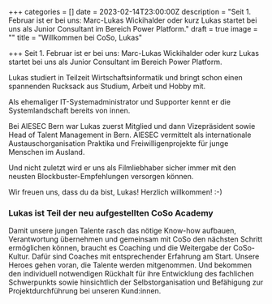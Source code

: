 +++
categories = []
date = 2023-02-14T23:00:00Z
description = "Seit 1. Februar ist er bei uns: Marc-Lukas Wickihalder oder kurz Lukas startet bei uns als Junior Consultant im Bereich Power Platform."
draft = true
image = ""
title = "Willkommen bei CoSo, Lukas"

+++
Seit 1. Februar ist er bei uns: Marc-Lukas Wickihalder oder kurz Lukas startet bei uns als Junior Consultant im Bereich Power Platform.

Lukas studiert in Teilzeit Wirtschaftsinformatik und bringt schon einen spannenden Rucksack aus Studium, Arbeit und Hobby mit.

Als ehemaliger IT-Systemadministrator und Supporter kennt er die Systemlandschaft bereits von innen.

Bei AIESEC Bern war Lukas zuerst Mitglied und dann Vizepräsident sowie Head of Talent Management in Bern. AIESEC vermittelt als internationale Austauschorganisation Praktika und Freiwilligenprojekte für junge Menschen im Ausland.

Und nicht zuletzt wird er uns als Filmliebhaber sicher immer mit den neusten Blockbuster-Empfehlungen versorgen können.

Wir freuen uns, dass du da bist, Lukas! Herzlich willkommen! :-)

### Lukas ist Teil der neu aufgestellten CoSo Academy

Damit unsere jungen Talente rasch das nötige Know-how aufbauen, Verantwortung übernehmen und gemeinsam mit CoSo den nächsten Schritt ermöglichen können, braucht es Coaching und die Weitergabe der CoSo-Kultur. Dafür sind Coaches mit entsprechender Erfahrung am Start. Unsere Heroes gehen voran, die Talente werden mitgenommen. Und bekommen den individuell notwendigen Rückhalt für ihre Entwicklung des fachlichen Schwerpunkts sowie hinsichtlich der Selbstorganisation und Befähigung zur Projektdurchführung bei unseren Kund:innen.